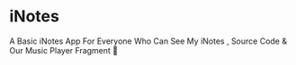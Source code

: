 # iNotes
A Basic iNotes App For Everyone Who Can See My iNotes , Source Code &amp;  Our Music Player Fragment 💙
